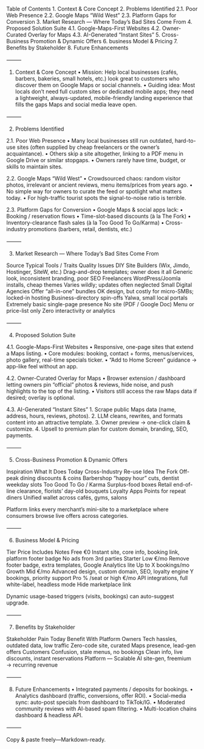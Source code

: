 Table of Contents
	1.	Context & Core Concept
	2.	Problems Identified
2.1. Poor Web Presence
2.2. Google Maps “Wild West”
2.3. Platform Gaps for Conversion
	3.	Market Research — Where Today’s Bad Sites Come From
	4.	Proposed Solution Suite
4.1. Google-Maps-First Websites
4.2. Owner-Curated Overlay for Maps
4.3. AI-Generated “Instant Sites”
	5.	Cross-Business Promotion & Dynamic Offers
	6.	business Model & Pricing
	7.	Benefits by Stakeholder
	8.	Future Enhancements

⸻

1. Context & Core Concept
	•	Mission: Help local businesses (cafés, barbers, bakeries, small hotels, etc.) look great to customers who discover them on Google Maps or social channels.
	•	Guiding idea: Most locals don’t need full custom sites or dedicated mobile apps; they need a lightweight, always-updated, mobile-friendly landing experience that fills the gaps Maps and social media leave open.

⸻

2. Problems Identified

2.1. Poor Web Presence
	•	Many local businesses still run outdated, hard-to-use sites (often supplied by cheap freelancers or the owner’s acquaintance).
	•	Others skip a site altogether, linking to a PDF menu in Google Drive or similar stopgaps.
	•	Owners rarely have time, budget, or skills to maintain sites.

2.2. Google Maps “Wild West”
	•	Crowdsourced chaos: random visitor photos, irrelevant or ancient reviews, menu items/prices from years ago.
	•	No simple way for owners to curate the feed or spotlight what matters today.
	•	For high-traffic tourist spots the signal-to-noise ratio is terrible.

2.3. Platform Gaps for Conversion
	•	Google Maps & social apps lack:
	•	Booking / reservation flows
	•	Time-slot-based discounts (à la The Fork)
	•	Inventory-clearance flash sales (à la Too Good To Go/Karma)
	•	Cross-industry promotions (barbers, retail, dentists, etc.)

⸻

3. Market Research — Where Today’s Bad Sites Come From

Source	Typical Tools / Traits	Quality Issues
DIY Site Builders (Wix, Jimdo, Hostinger, SiteW, etc.)	Drag-and-drop templates; owner does it all	Generic look, inconsistent branding, poor SEO
Freelancers	WordPress/Joomla installs, cheap themes	Varies wildly; updates often neglected
Small Digital Agencies	Offer “all-in-one” bundles	OK design, but costly for micro-SMBs; locked-in hosting
Business-directory spin-offs	Yalwa, small local portals	Extremely basic single-page presence
No site (PDF / Google Doc)	Menu or price-list only	Zero interactivity or analytics


⸻

4. Proposed Solution Suite

4.1. Google-Maps-First Websites
	•	Responsive, one-page sites that extend a Maps listing.
	•	Core modules: booking, contact + forms, menus/services, photo gallery, real-time specials ticker.
	•	“Add to Home Screen” guidance → app-like feel without an app.

4.2. Owner-Curated Overlay for Maps
	•	Browser extension / dashboard letting owners pin “official” photos & reviews, hide noise, and push highlights to the top of the listing.
	•	Visitors still access the raw Maps data if desired; overlay is optional.

4.3. AI-Generated “Instant Sites”
	1.	Scrape public Maps data (name, address, hours, reviews, photos).
	2.	LLM cleans, rewrites, and formats content into an attractive template.
	3.	Owner preview → one-click claim & customize.
	4.	Upsell to premium plan for custom domain, branding, SEO, payments.

⸻

5. Cross-Business Promotion & Dynamic Offers

Inspiration	What It Does Today	Cross-Industry Re-use Idea
The Fork	Off-peak dining discounts & coins	Barbershop “happy hour” cuts, dentist weekday slots
Too Good To Go / Karma	Surplus-food boxes	Retail end-of-line clearance, florists’ day-old bouquets
Loyalty Apps	Points for repeat diners	Unified wallet across cafés, gyms, salons

Platform links every merchant’s mini-site to a marketplace where consumers browse live offers across categories.

⸻

6. Business Model & Pricing

Tier	Price	Includes	Notes
Free	€0	Instant site, core info, booking link, platform footer badge	No ads from 3rd parties
Starter	Low €/mo	Remove footer badge, extra templates, Google Analytics lite	Up to X bookings/mo
Growth	Mid €/mo	Advanced design, custom domain, SEO, loyalty engine	Y bookings, priority support
Pro	% /seat or high €/mo	API integrations, full white-label, headless mode	Hide marketplace link

Dynamic usage-based triggers (visits, bookings) can auto-suggest upgrade.

⸻

7. Benefits by Stakeholder

Stakeholder	Pain Today	Benefit With Platform
Owners	Tech hassles, outdated data, low traffic	Zero-code site, curated Maps presence, lead-gen offers
Customers	Confusion, stale menus, no bookings	Clean info, live discounts, instant reservations
Platform	—	Scalable AI site-gen, freemium → recurring revenue


⸻

8. Future Enhancements
	•	Integrated payments / deposits for bookings.
	•	Analytics dashboard (traffic, conversions, offer ROI).
	•	Social-media sync: auto-post specials from dashboard to TikTok/IG.
	•	Moderated community reviews with AI-based spam filtering.
	•	Multi-location chains dashboard & headless API.

⸻

Copy & paste freely—Markdown-ready.